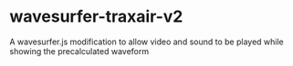 # wavesurfer-traxair-v2
A wavesurfer.js modification to allow video and sound to be played while showing the precalculated waveform
